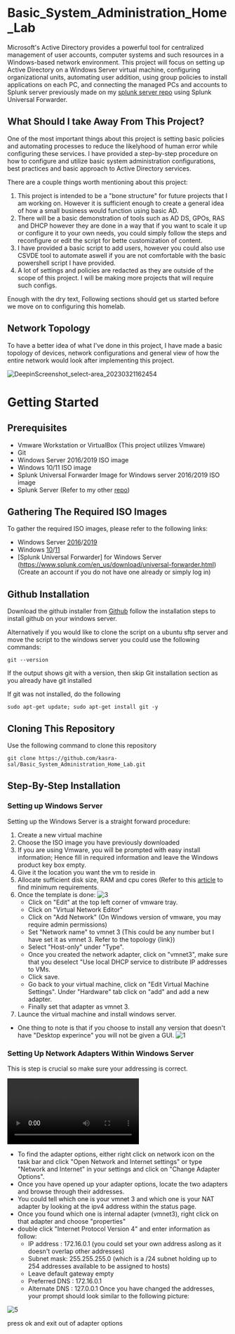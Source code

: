 # Basic_System_Administration_Home_Lab

Microsoft's Active Directory provides a powerful tool for centralized management of user accounts, computer systems and such resources in a Windows-based network environment. This project will focus on setting up Active Directory on a Windows Server virtual machine, configuring organizational units, automating user addition, using group policies to install applications on each PC, and connecting the managed PCs and accounts to Splunk server previously made on my [splunk server repo](https://github.com/kasra-sal/Splunk-Environment-Setup.git) using Splunk Universal Forwarder.

## What Should I take Away From This Project?
One of the most important things about this project is setting basic policies and automating processes to reduce the likelyhood of human error while configuring these services. I have provided a step-by-step procedure on how to configure and utilize basic system administration configurations, best practices and basic approach to Active Directory services.

There are a couple things worth mentioning about this project:

1. This project is intended to be a "bone structure" for future projects that I am working on. However it is sufficient enough to create a general idea of how a small business would function using basic AD.
2. There will be a basic demonstration of tools such as AD DS, GPOs, RAS and DHCP however they are done in a way that if you want to scale it up or configure it to your own needs, you could simply follow the steps and reconfigure or edit the script for bette customization of content.
3. I have provided a basic script to add users, however you could also use CSVDE tool to automate aswell if you are not comfortable with the basic powershell script I have provided.
4. A lot of settings and policies are redacted as they are outside of the scope of this project. I will be making more projects that will require such configs.

Enough with the dry text, Following sections should get us started before we move on to configuring this homelab.


## Network Topology

To have a better idea of what I've done in this project, I have made a basic topology of devices, network configurations and general view of how the entire network would look after implementing this project. 

![DeepinScreenshot_select-area_20230321162454](https://user-images.githubusercontent.com/118489496/226732350-c9bce8b7-6a25-407d-b445-6df55625e2ba.png)

# Getting Started

## Prerequisites
- Vmware Workstation or VirtualBox (This project utilizes Vmware)
- Git
- Windows Server 2016/2019 ISO image
- Windows 10/11 ISO image
- Splunk Universal Forwarder Image for Windows server 2016/2019 ISO image
- Splunk Server (Refer to my other [repo](https://github.com/kasra-sal/Splunk-Environment-Setup.git)) 

## Gathering The Required ISO Images
To gather the required ISO images, please refer to the following links:
  - Windows Server [2016](https://info.microsoft.com/ww-landing-windows-server-2016.html)/[2019](https://info.microsoft.com/ww-landing-windows-server-2019.html)
  - Windows [10](https://www.microsoft.com/en-ca/software-download/windows10ISO)/[11](https://www.microsoft.com/en-ca/software-download/windows11)
  - [Splunk Universal Forwarder] for Windows Server (https://www.splunk.com/en_us/download/universal-forwarder.html)(Create an account if you do not have one already or simply log in) 

## Github Installation
Download the github installer from [Github](https://desktop.github.com/) follow the installation steps to install github on your windows server.

Alternatively if you would like to clone the script on a ubuntu sftp server and move the script to the windows server you could use the following commands:
```
git --version 
```
If the output shows git with a version, then skip Git installation section as you already have git installed

If git was not installed, do the following
```
sudo apt-get update; sudo apt-get install git -y
```
## Cloning This Repository
Use the following command to clone this repository
```
git clone https://github.com/kasra-sal/Basic_System_Administration_Home_Lab.git
```

## Step-By-Step Installation
### Setting up Windows Server
Setting up the Windows Server is a straight forward procedure:
 1. Create a new virtual machine
 2. Choose the ISO image you have previously downloaded
 3. If you are using Vmware, you will be prompted with easy install information; Hence fill in required information and leave the Windows product key box empty.
 4. Give it the location you want the vm to reside in
 5. Allocate sufficient disk size, RAM and cpu cores (Refer to this [article](https://learn.microsoft.com/en-us/windows-server/get-started/hardware-requirements) to find minimum requirements. 
 6. Once the template is done:
 ![3](https://user-images.githubusercontent.com/118489496/227008480-a2aabd3c-32b1-4bcf-83f9-2b54b5cd84eb.gif)
    - Click on "Edit" at the top left corner of vmware tray.
    - Click on "Virtual Network Editor"
    - Click on "Add Network" (On Windows version of vmware, you may require admin permissions)
    - Set "Network name" to vmnet 3 (This could be any number but I have set it as vmnet 3. Refer to the topology {link})
    - Select "Host-only" under "Type".
    - Once you created the network adapter, click on "vmnet3", make sure that you deselect "Use local DHCP service to distribute IP addresses to VMs.
    - Click save.
    - Go back to your virtual machine, click on "Edit Virtual Machine Settings". Under "Hardware" tab click on "add" and add a new adapter.
    - Finally set that adapter as vmnet 3.
7. Launce the virtual machine and install windows server.
  - One thing to note is that if you choose to install any version that doesn't have "Desktop experince" you will not be given a GUI.
![1](https://user-images.githubusercontent.com/118489496/227009173-eb12b163-548b-4629-a127-8af5aedea7a1.gif)

### Setting Up Network Adapters Within Windows Server
This is step is crucial so make sure your addressing is correct.

![1](https://user-images.githubusercontent.com/118489496/227038073-ac232c43-c61e-462a-8303-b9a60a84ad9c.mp4)

- To find the adapter options, either right click on network icon on the task bar and click "Open Network and Internet settings" or type "Network and Internet" in your settings and click on "Change Adapter Options".
- Once you have opened up your adapter options, locate the two adapters and browse through their addresses. 
- You could tell which one is your vmnet 3 and which one is your NAT adapter by looking at the ipv4 address within the status page.
- Once you found which one is internal adapter (vmnet3), right click on that adapter and choose "properties"
- double click "Internet Protocol Version 4" and enter information as follow:
  -   IP address : 172.16.0.1 (you could set your own address aslong as it doesn't overlap other addresses)
  -   Subnet mask: 255.255.255.0 (which is a /24 subnet holding up to 254 addresses available to be assigned to hosts)
  -   Leave default gateway empty
  -   Preferred DNS : 172.16.0.1
  -   Alternate DNS : 127.0.0.1
 Once you have changed the addresses, your prompt should look similar to the following picture:
 
![5](https://user-images.githubusercontent.com/118489496/227037635-2bd3686e-c6de-45da-827f-d5f1aafc5349.png)

press ok and exit out of adapter options
